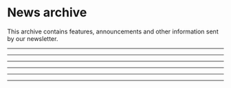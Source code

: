 # News archive

This archive contains features, announcements and other information sent by
our newsletter.

<!--2018-04-08.md-->
---
<!--2018-04-01.md-->
---
<!--2018-03-11.md-->
---
<!--2018-02-25.md-->
---
<!--2018-02-11.md-->
---
<!--2018-01-28.md-->
---
<!--2018-01-14.md-->
